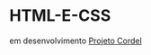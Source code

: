 # HTML-E-CSS
 
 em desenvolvimento
<a target="_blank" href="Projetos do Curso (Curso Em Video)/Exercicios/C O R D E L">Projeto Cordel</a>

